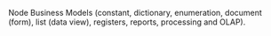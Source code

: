 Node Business Models (constant, dictionary, enumeration, document (form), list (data view), registers, reports, processing and OLAP).
